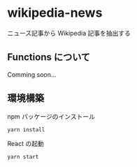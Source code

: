 # wikipedia-news

ニュース記事から Wikipedia 記事を抽出する

## Functions について

Comming soon...

## 環境構築

npm パッケージのインストール

    yarn install

React の起動

    yarn start
